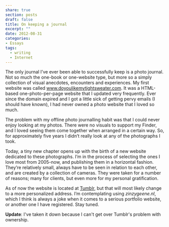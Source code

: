 ```yaml
---
share: true
section: posts
draft: false
title: On keeping a journal
excerpt: ""
date: 2012-08-31
categories:
- Essays
tags:
  - writing
  - Internet
---
```

The only journal I’ve ever been able to successfully keep is a photo journal. Not so much the one-book or one-website type, but more so a simply collection of visual anecdotes, encounters and experiences. My first website was called www.doyoulikemytightsweater.com. It was a HTML-based one-photo-per-page website that I updated very frequently. Ever since the domain expired and I got a little sick of getting pervy emails (I should have known), I had never owned a photo website that I loved so much.

The problem with my offline photo journalling habit was that I could never enjoy looking at my photos. There were no visuals to support my Finder, and I loved seeing them come together when arranged in a certain way. So, for approximately five years I didn’t really look at any of the photographs I took. 

Today, a tiny new chapter opens up with the birth of a new website dedicated to these photographs. I’m in the process of selecting the ones I love most from 2005-now, and publishing them in a horizontal fashion. They’re relatively small, always have to be seen in relation to each other, and are created by a collection of cameras. They were taken for a number of reasons; many for clients, but even more for my personal gratification.

As of now the website is located at [Tumblr](http://zinzygeene.tumblr.com), but that will most likely change to a more personalized address. I’m contemplating using _zinzygeene.nl_, which I think is always a joke when it comes to a serious portfolio website, or another one I have registered. Stay tuned.

__Update__: I've taken it down because I can't get over Tumblr's problem with ownership.

